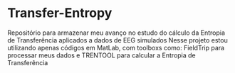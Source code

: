# Transfer-Entropy
Repositório para armazenar meu avanço no estudo do cálculo da Entropia de Transferência aplicados a dados de EEG simulados
Nesse projeto estou utilizando apenas códigos em MatLab, com toolboxs como: FieldTrip para processar meus dados e TRENTOOL para calcular a Entropia de Transferência
